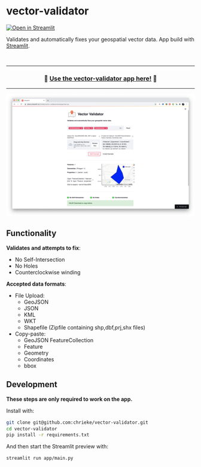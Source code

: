 # vector-validator

[![Open in Streamlit](https://static.streamlit.io/badges/streamlit_badge_black_white.svg)](https://share.streamlit.io/chrieke/vector-validator/main/app/main)

Validates and automatically fixes your geospatial vector data. App build with [Streamlit](https://streamlit.io/).

<br>

---

<h3 align="center">
    🔺 <a href="https://share.streamlit.io/chrieke/vector-validator/main/app/main">Use the vector-validator app here!</a> 🔻
</h3>

---

<p align="center">
    <a href="https://share.streamlit.io/chrieke/vector-validator/main/app/main"><img src="images/screenshot.png" width=700></a>
</p>

## Functionality

**Validates and attempts to fix**:
- No Self-Intersection
- No Holes
- Counterclockwise winding

**Accepted data formats**:
- File Upload:
    - GeoJSON
    - JSON
    - KML
    - WKT
    - Shapefile (Zipfile containing shp,dbf,prj,shx files)
- Copy-paste:
    - GeoJSON FeatureCollection 
    - Feature
    - Geometry
    - Coordinates
    - bbox

## Development

**These steps are only required to work on the app.**

Install with:

```bash
git clone git@github.com:chrieke/vector-validator.git
cd vector-validator
pip install -r requirements.txt
```

And then start the Streamlit preview with:

```bash
streamlit run app/main.py
```